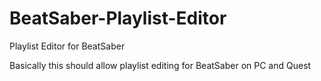 # BeatSaber-Playlist-Editor
Playlist Editor for BeatSaber

Basically this should allow playlist editing for BeatSaber on PC and Quest
